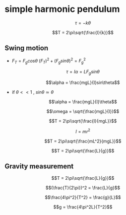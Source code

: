 # simple harmonic pendulum
$$\tau = -k\theta$$

$$T = 2\pi\sqrt{\frac{I}{k}}$$
## Swing motion
* $F_T = F_gcos\theta$
$(F_T)^2+(F_gsin\theta)^2 = F_g^2$

$$\tau = I\alpha = LF_gsin\theta$$

$$\alpha = \frac{mgL}{I}sin\theta$$

* if $\theta << 1$ , $sin\theta \simeq \theta$

$$\alpha = \frac{mgL}{I}\theta$$

$$\omega = \sqrt{\frac{mgL}{I}}$$

$$T = 2\pi\sqrt{\frac{I}{mgL}}$$

$$I = mr^2$$

$$T = 2\pi\sqrt{\frac{mL^2}{mgL}}$$

$$T = 2\pi\sqrt{\frac{L}{g}}$$
## Gravity measurement
$$T = 2\pi\sqrt{\frac{L}{g}}$$

$$(\frac{T}{2\pi})^2 = \frac{L}{g}$$

$$\frac{4\pi^2}{T^2} = \frac{g}{L}$$

$$g = \frac{4\pi^2L}{T^2}$$